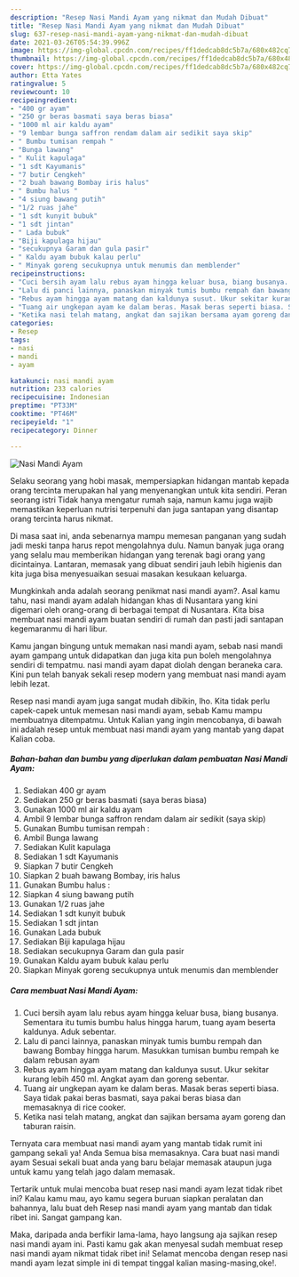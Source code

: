 ```yaml
---
description: "Resep Nasi Mandi Ayam yang nikmat dan Mudah Dibuat"
title: "Resep Nasi Mandi Ayam yang nikmat dan Mudah Dibuat"
slug: 637-resep-nasi-mandi-ayam-yang-nikmat-dan-mudah-dibuat
date: 2021-03-26T05:54:39.996Z
image: https://img-global.cpcdn.com/recipes/ff1dedcab8dc5b7a/680x482cq70/nasi-mandi-ayam-foto-resep-utama.jpg
thumbnail: https://img-global.cpcdn.com/recipes/ff1dedcab8dc5b7a/680x482cq70/nasi-mandi-ayam-foto-resep-utama.jpg
cover: https://img-global.cpcdn.com/recipes/ff1dedcab8dc5b7a/680x482cq70/nasi-mandi-ayam-foto-resep-utama.jpg
author: Etta Yates
ratingvalue: 5
reviewcount: 10
recipeingredient:
- "400 gr ayam"
- "250 gr beras basmati saya beras biasa"
- "1000 ml air kaldu ayam"
- "9 lembar bunga saffron rendam dalam air sedikit saya skip"
- " Bumbu tumisan rempah "
- "Bunga lawang"
- " Kulit kapulaga"
- "1 sdt Kayumanis"
- "7 butir Cengkeh"
- "2 buah bawang Bombay iris halus"
- " Bumbu halus "
- "4 siung bawang putih"
- "1/2 ruas jahe"
- "1 sdt kunyit bubuk"
- "1 sdt jintan"
- " Lada bubuk"
- "Biji kapulaga hijau"
- "secukupnya Garam dan gula pasir"
- " Kaldu ayam bubuk kalau perlu"
- " Minyak goreng secukupnya untuk menumis dan memblender"
recipeinstructions:
- "Cuci bersih ayam lalu rebus ayam hingga keluar busa, biang busanya. Sementara itu tumis bumbu halus hingga harum, tuang ayam beserta kaldunya. Aduk sebentar."
- "Lalu di panci lainnya, panaskan minyak tumis bumbu rempah dan bawang Bombay hingga harum. Masukkan tumisan bumbu rempah ke dalam rebusan ayam"
- "Rebus ayam hingga ayam matang dan kaldunya susut. Ukur sekitar kurang lebih 450 ml. Angkat ayam dan goreng sebentar."
- "Tuang air ungkepan ayam ke dalam beras. Masak beras seperti biasa. Saya tidak pakai beras basmati, saya pakai beras biasa dan memasaknya di rice cooker."
- "Ketika nasi telah matang, angkat dan sajikan bersama ayam goreng dan taburan raisin."
categories:
- Resep
tags:
- nasi
- mandi
- ayam

katakunci: nasi mandi ayam 
nutrition: 233 calories
recipecuisine: Indonesian
preptime: "PT33M"
cooktime: "PT46M"
recipeyield: "1"
recipecategory: Dinner

---
```



![Nasi Mandi Ayam](https://img-global.cpcdn.com/recipes/ff1dedcab8dc5b7a/680x482cq70/nasi-mandi-ayam-foto-resep-utama.jpg)

Selaku seorang yang hobi masak, mempersiapkan hidangan mantab kepada orang tercinta merupakan hal yang menyenangkan untuk kita sendiri. Peran seorang istri Tidak hanya mengatur rumah saja, namun kamu juga wajib memastikan keperluan nutrisi terpenuhi dan juga santapan yang disantap orang tercinta harus nikmat.

Di masa  saat ini, anda sebenarnya mampu memesan panganan yang sudah jadi meski tanpa harus repot mengolahnya dulu. Namun banyak juga orang yang selalu mau memberikan hidangan yang terenak bagi orang yang dicintainya. Lantaran, memasak yang dibuat sendiri jauh lebih higienis dan kita juga bisa menyesuaikan sesuai masakan kesukaan keluarga. 



Mungkinkah anda adalah seorang penikmat nasi mandi ayam?. Asal kamu tahu, nasi mandi ayam adalah hidangan khas di Nusantara yang kini digemari oleh orang-orang di berbagai tempat di Nusantara. Kita bisa membuat nasi mandi ayam buatan sendiri di rumah dan pasti jadi santapan kegemaranmu di hari libur.

Kamu jangan bingung untuk memakan nasi mandi ayam, sebab nasi mandi ayam gampang untuk didapatkan dan juga kita pun boleh mengolahnya sendiri di tempatmu. nasi mandi ayam dapat diolah dengan beraneka cara. Kini pun telah banyak sekali resep modern yang membuat nasi mandi ayam lebih lezat.

Resep nasi mandi ayam juga sangat mudah dibikin, lho. Kita tidak perlu capek-capek untuk memesan nasi mandi ayam, sebab Kamu mampu membuatnya ditempatmu. Untuk Kalian yang ingin mencobanya, di bawah ini adalah resep untuk membuat nasi mandi ayam yang mantab yang dapat Kalian coba.

<!--inarticleads1-->

##### Bahan-bahan dan bumbu yang diperlukan dalam pembuatan Nasi Mandi Ayam:

1. Sediakan 400 gr ayam
1. Sediakan 250 gr beras basmati (saya beras biasa)
1. Gunakan 1000 ml air kaldu ayam
1. Ambil 9 lembar bunga saffron rendam dalam air sedikit (saya skip)
1. Gunakan  Bumbu tumisan rempah :
1. Ambil Bunga lawang
1. Sediakan  Kulit kapulaga
1. Sediakan 1 sdt Kayumanis
1. Siapkan 7 butir Cengkeh
1. Siapkan 2 buah bawang Bombay, iris halus
1. Gunakan  Bumbu halus :
1. Siapkan 4 siung bawang putih
1. Gunakan 1/2 ruas jahe
1. Sediakan 1 sdt kunyit bubuk
1. Sediakan 1 sdt jintan
1. Gunakan  Lada bubuk
1. Sediakan Biji kapulaga hijau
1. Sediakan secukupnya Garam dan gula pasir
1. Gunakan  Kaldu ayam bubuk kalau perlu
1. Siapkan  Minyak goreng secukupnya untuk menumis dan memblender




<!--inarticleads2-->

##### Cara membuat Nasi Mandi Ayam:

1. Cuci bersih ayam lalu rebus ayam hingga keluar busa, biang busanya. Sementara itu tumis bumbu halus hingga harum, tuang ayam beserta kaldunya. Aduk sebentar.
1. Lalu di panci lainnya, panaskan minyak tumis bumbu rempah dan bawang Bombay hingga harum. Masukkan tumisan bumbu rempah ke dalam rebusan ayam
1. Rebus ayam hingga ayam matang dan kaldunya susut. Ukur sekitar kurang lebih 450 ml. Angkat ayam dan goreng sebentar.
1. Tuang air ungkepan ayam ke dalam beras. Masak beras seperti biasa. Saya tidak pakai beras basmati, saya pakai beras biasa dan memasaknya di rice cooker.
1. Ketika nasi telah matang, angkat dan sajikan bersama ayam goreng dan taburan raisin.




Ternyata cara membuat nasi mandi ayam yang mantab tidak rumit ini gampang sekali ya! Anda Semua bisa memasaknya. Cara buat nasi mandi ayam Sesuai sekali buat anda yang baru belajar memasak ataupun juga untuk kamu yang telah jago dalam memasak.

Tertarik untuk mulai mencoba buat resep nasi mandi ayam lezat tidak ribet ini? Kalau kamu mau, ayo kamu segera buruan siapkan peralatan dan bahannya, lalu buat deh Resep nasi mandi ayam yang mantab dan tidak ribet ini. Sangat gampang kan. 

Maka, daripada anda berfikir lama-lama, hayo langsung aja sajikan resep nasi mandi ayam ini. Pasti kamu gak akan menyesal sudah membuat resep nasi mandi ayam nikmat tidak ribet ini! Selamat mencoba dengan resep nasi mandi ayam lezat simple ini di tempat tinggal kalian masing-masing,oke!.

